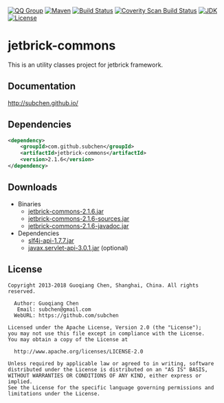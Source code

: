 [![QQ Group](http://img.shields.io/badge/QQ-310491655-blue.svg)](http://shang.qq.com/wpa/qunwpa?idkey=c81a8f922d2b00422761558c4c547a4c4af778edcb0a70c99aadf9e33d80cb11)
[![Maven](https://img.shields.io/maven-central/v/com.github.subchen/jetbrick-commons.svg?style=flat&label=jetbrick-commons)](http://search.maven.org/#search%7Cga%7C1%7Ca%3A%22jetbrick-commons%22)
[![Build Status](https://travis-ci.org/subchen/jetbrick-commons.svg?branch=master)](https://travis-ci.org/subchen/jetbrick-commons)
[![Coverity Scan Build Status](https://scan.coverity.com/projects/subchen-jetbrick-commons/badge.svg?flat=1)](https://scan.coverity.com/projects/subchen-jetbrick-commons)
[![JDK](http://img.shields.io/badge/JDK-v6.0+-yellow.svg)](http://www.oracle.com/technetwork/java/javase/downloads/index.html)
[![License](http://img.shields.io/badge/License-Apache_2-red.svg)](http://www.apache.org/licenses/LICENSE-2.0)


jetbrick-commons
==================

This is an utility classes project for jetbrick framework.


Documentation
---------------------------

http://subchen.github.io/


Dependencies
---------------------------

```xml
<dependency>
    <groupId>com.github.subchen</groupId>
    <artifactId>jetbrick-commons</artifactId>
    <version>2.1.6</version>
</dependency>
```

Downloads
---------------------------

* Binaries
    - [jetbrick-commons-2.1.6.jar][1]
    - [jetbrick-commons-2.1.6-sources.jar][2]
    - [jetbrick-commons-2.1.6-javadoc.jar][3]
* Dependencies
    - [slf4j-api-1.7.7.jar][4]
    - [javax.servlet-api-3.0.1.jar][5] (optional)

[1]: http://search.maven.org/remotecontent?filepath=com/github/subchen/jetbrick-commons/2.1.6/jetbrick-commons-2.1.6.jar
[2]: http://search.maven.org/remotecontent?filepath=com/github/subchen/jetbrick-commons/2.1.6/jetbrick-commons-2.1.6-sources.jar
[3]: http://search.maven.org/remotecontent?filepath=com/github/subchen/jetbrick-commons/2.1.6/jetbrick-commons-2.1.6-javadoc.jar
[4]: http://search.maven.org/remotecontent?filepath=org/slf4j/slf4j-api/1.7.7/slf4j-api-1.7.7.jar
[5]: http://search.maven.org/remotecontent?filepath=javax/servlet/javax.servlet-api/3.0.1/javax.servlet-api-3.0.1.jar


License
---------------------------

```
Copyright 2013-2018 Guoqiang Chen, Shanghai, China. All rights reserved.

  Author: Guoqiang Chen
   Email: subchen@gmail.com
  WebURL: https://github.com/subchen

Licensed under the Apache License, Version 2.0 (the "License");
you may not use this file except in compliance with the License.
You may obtain a copy of the License at

  http://www.apache.org/licenses/LICENSE-2.0

Unless required by applicable law or agreed to in writing, software
distributed under the License is distributed on an "AS IS" BASIS,
WITHOUT WARRANTIES OR CONDITIONS OF ANY KIND, either express or implied.
See the License for the specific language governing permissions and
limitations under the License.
```
